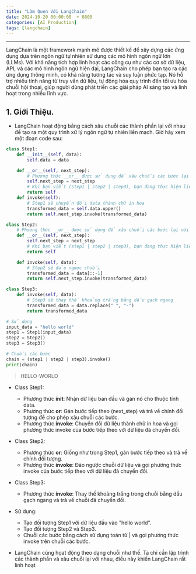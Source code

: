 ```yaml
---
title: "Làm Quen Với LangChain"
date: 2024-10-20 00:00:00  + 0800
categories: [AI Production]
tags: [langchain]
---
```

---

<script type="text/x-mathjax-config">
    MathJax.Hub.Config({
        tex2jax: {
            inlineMath: [['$','$'], ['\\(','\\)']],
            processEscapes: true
        }
    });
</script>
<script src="https://cdnjs.cloudflare.com/ajax/libs/mathjax/2.7.7/MathJax.js?config=TeX-AMS_HTML-full"></script>

LangChain là một framework mạnh mẽ được thiết kế để xây dựng các ứng dụng dựa trên ngôn ngữ tự nhiên sử dụng các mô hình ngôn ngữ lớn (LLMs). Với khả năng tích hợp linh hoạt các công cụ như các cơ sở dữ liệu, API, và các mô hình ngôn ngữ hiện đại, LangChain cho phép bạn tạo ra các ứng dụng thông minh, có khả năng tương tác và suy luận phức tạp. Nó hỗ trợ nhiều tính năng từ truy vấn dữ liệu, tự động hóa quy trình đến tối ưu hóa chuỗi hội thoại, giúp người dùng phát triển các giải pháp AI sáng tạo và linh hoạt trong nhiều lĩnh vực.

## 1. Giới Thiệu.

- LangChain hoạt động bằng cách xâu chuỗi các thành phần lại với nhau để tạo ra một quy trình xử lý ngôn ngữ tự nhiên liền mạch. Giờ hãy xem một đoạn code sau:

```python
class Step1:
    def __init__(self, data):
        self.data = data

    def __or__(self, next_step):
        # Phương thức __or__ được sử dụng để xâu chuỗi các bước lại với nhau.
        self.next_step = next_step
        # Khi bạn viết (step1 | step2 | step3), bạn đang thực hiện liên kết step1 với step2, và sau đó step2 với step3.
        return self
    def invoke(self):
        # Step1 sẽ chuyển đổi data thành chữ in hoa
        transformed_data = self.data.upper()
        return self.next_step.invoke(transformed_data)

class Step2:
    # Phương thức __or__ được sử dụng để xâu chuỗi các bước lại với nhau.
    def __or__(self, next_step):
        self.next_step = next_step
        # Khi bạn viết (step1 | step2 | step3), bạn đang thực hiện liên kết step1 với step2, và sau đó step2 với step3.
        return self

    def invoke(self, data):
        # Step2 sẽ đảo ngược chuỗi
        transformed_data = data[::-1]
        return self.next_step.invoke(transformed_data)

class Step3:
    def invoke(self, data):
        # Step3 sẽ thay thế khoảng trắng bằng dấu gạch ngang
        transformed_data = data.replace(" ", "-")
        return transformed_data

# Sử dụng
input_data = "hello world"
step1 = Step1(input_data)
step2 = Step2()
step3 = Step3()

# Chuỗi các bước
chain = (step1 | step2 | step3).invoke()
print(chain)
```

> HELLO-WORLD

- Class Step1:

    - Phương thức __init__: Nhận dữ liệu ban đầu và gán nó cho thuộc tính data.
    - Phương thức __or__: Gán bước tiếp theo (next_step) và trả về chính đối tượng để cho phép xâu chuỗi các bước.
    - Phương thức **invoke**: Chuyển đổi dữ liệu thành chữ in hoa và gọi phương thức invoke của bước tiếp theo với dữ liệu đã chuyển đổi.
- Class Step2:
    - Phương thức __or__: Giống như trong Step1, gán bước tiếp theo và trả về chính đối tượng.
    - Phương thức **invoke**: Đảo ngược chuỗi dữ liệu và gọi phương thức invoke của bước tiếp theo với dữ liệu đã chuyển đổi.
- Class Step3:

  - Phương thức **invoke**: Thay thế khoảng trắng trong chuỗi bằng dấu gạch ngang và trả về chuỗi đã chuyển đổi.
- Sử dụng:

    - Tạo đối tượng Step1 với dữ liệu đầu vào "hello world".
    - Tạo đối tượng Step2 và Step3.
    - Chuỗi các bước bằng cách sử dụng toán tử | và gọi phương thức invoke trên chuỗi các bước.

- LangChain cũng họat động theo dạng chuỗi như thế. Ta chỉ cần lập trình các thành phần và xâu chuỗi lại với nhau, điều này khiến LangChain rất linh hoạt